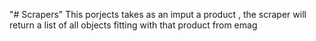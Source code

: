 "# Scrapers" 
This porjects takes as an imput a product , the scraper will return a list of all objects fitting with that product from emag
